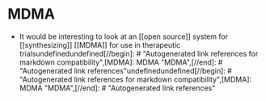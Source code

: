 # MDMA

- It would be interesting to look at an [[open source]] system for [[synthesizing]] [[MDMA]] for use in therapeutic trialsundefinedundefined[//begin]: # "Autogenerated link references for markdown compatibility",[MDMA]: MDMA "MDMA",[//end]: # "Autogenerated link references"undefinedundefined[//begin]: # "Autogenerated link references for markdown compatibility",[MDMA]: MDMA "MDMA",[//end]: # "Autogenerated link references"
